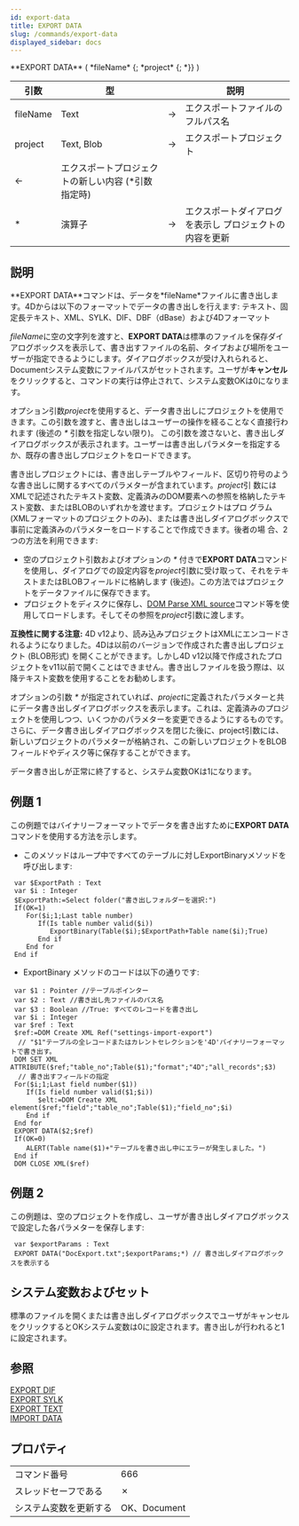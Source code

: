 ```yaml
---
id: export-data
title: EXPORT DATA
slug: /commands/export-data
displayed_sidebar: docs
---
```


<!--REF #_command_.EXPORT DATA.Syntax-->**EXPORT DATA** ( *fileName* {; *project* {; *}} )<!-- END REF-->
<!--REF #_command_.EXPORT DATA.Params-->
| 引数 | 型 |  | 説明 |
| --- | --- | --- | --- |
| fileName | Text | &#8594;  | エクスポートファイルのフルパス名 |
| project | Text, Blob | &#8594;  | エクスポートプロジェクト |
| &#8592; | エクスポートプロジェクトの新しい内容 (*引数指定時) |
| * | 演算子 | &#8594;  | エクスポートダイアログを表示し プロジェクトの内容を更新 |

<!-- END REF-->

## 説明 

<!--REF #_command_.EXPORT DATA.Summary-->**EXPORT DATA**コマンドは、データを*fileName*ファイルに書き出します。<!-- END REF-->4Dからは以下のフォーマットでデータの書き出しを行えます: テキスト、固定長テキスト、XML、SYLK、DIF、DBF（dBase）および4Dフォーマット

*fileName*に空の文字列を渡すと、**EXPORT DATA**は標準のファイルを保存ダイアログボックスを表示して、書き出すファイルの名前、タイプおよび場所をユーザーが指定できるようにします。ダイアログボックスが受け入れられると、Documentシステム変数にファイルパスがセットされます。ユーザが**キャンセル**をクリックすると、コマンドの実行は停止されて、システム変数OKは0になります。

オプション引数*project*を使用すると、データ書き出しにプロジェクトを使用できます。この引数を渡すと、書き出しはユーザーの操作を経ることなく直接行われます (後述の *\** 引数を指定しない限り)。 この引数を渡さないと、書き出しダイアログボックスが表示されます。ユーザーは書き出しパラメターを指定するか、既存の書き出しプロジェクトをロードできます。

書き出しプロジェクトには、書き出しテーブルやフィールド、区切り符号のような書き出しに関するすべてのパラメターが含まれています。*project*引 数にはXMLで記述されたテキスト変数、定義済みのDOM要素への参照を格納したテキスト変数、またはBLOBのいずれかを渡せます。プロジェクトはプロ グラム (XMLフォーマットのプロジェクトのみ)、または書き出しダイアログボックスで事前に定義済みのパラメターをロードすることで作成できます。後者の場 合、2つの方法を利用できます:

* 空のプロジェクト引数およびオプションの *\** 付きで**EXPORT DATA**コマンドを使用し、ダイアログでの設定内容を*project*引数に受け取って、それをテキストまたはBLOBフィールドに格納します (後述)。この方法ではプロジェクトをデータファイルに保存できます。
* プロジェクトをディスクに保存し、[DOM Parse XML source](dom-parse-xml-source.md)コマンド等を使用してロードします。そしてその参照を*project*引数に渡します。

**互換性に関する注意:** 4D v12より、読み込みプロジェクトはXMLにエンコードされるようになりました。4Dは以前のバージョンで作成された書き出しプロジェクト (BLOB形式) を開くことができます。しかし4D v12以降で作成されたプロジェクトをv11以前で開くことはできません。書き出しファイルを扱う際は、以降テキスト変数を使用することをお勧めします。

オプションの引数 *\** が指定されていれば、*project*に定義されたパラメターと共にデータ書き出しダイアログボックスを表示します。これは、定義済みのプロジェクトを使用しつつ、いくつかのパラメターを変更できるようにするものです。さらに、データ書き出しダイアログボックスを閉じた後に、project引数には、新しいプロジェクトのパラメターが格納され、この新しいプロジェクトをBLOBフィールドやディスク等に保存することができます。

データ書き出しが正常に終了すると、システム変数OKは1になります。

## 例題 1 

この例題ではバイナリーフォーマットでデータを書き出すために**EXPORT DATA**コマンドを使用する方法を示します。

* このメソッドはループ中ですべてのテーブルに対しExportBinaryメソッドを呼び出します:

```4d
 var $ExportPath : Text
 var $i : Integer
 $ExportPath:=Select folder("書き出しフォルダーを選択:")
 If(OK=1)
    For($i;1;Last table number)
       If(Is table number valid($i))
          ExportBinary(Table($i);$ExportPath+Table name($i);True)
       End if
    End for
 End if
```

* ExportBinary メソッドのコードは以下の通りです:

```4d
 var $1 : Pointer //テーブルポインター
 var $2 : Text //書き出し先ファイルのパス名
 var $3 : Boolean //True: すべてのレコードを書き出し
 var $i : Integer
 var $ref : Text
 $ref:=DOM Create XML Ref("settings-import-export")
  // "$1"テーブルの全レコードまたはカレントセレクションを'4D'バイナリーフォーマットで書き出す。
 DOM SET XML ATTRIBUTE($ref;"table_no";Table($1);"format";"4D";"all_records";$3)
  // 書き出すフィールドの指定
 For($i;1;Last field number($1))
    If(Is field number valid($1;$i))
       $elt:=DOM Create XML element($ref;"field";"table_no";Table($1);"field_no";$i)
    End if
 End for
 EXPORT DATA($2;$ref)
 If(OK=0)
    ALERT(Table name($1)+"テーブルを書き出し中にエラーが発生しました。")
 End if
 DOM CLOSE XML($ref)
```

## 例題 2 

この例題は、空のプロジェクトを作成し、ユーザが書き出しダイアログボックスで設定した各パラメターを保存します: 

```4d
 var $exportParams : Text
 EXPORT DATA("DocExport.txt";$exportParams;*) // 書き出しダイアログボックスを表示する
```

## システム変数およびセット 

標準のファイルを開くまたは書き出しダイアログボックスでユーザがキャンセルをクリックするとOKシステム変数は0に設定されます。書き出しが行われると1に設定されます。

## 参照 

[EXPORT DIF](export-dif.md)  
[EXPORT SYLK](export-sylk.md)  
[EXPORT TEXT](export-text.md)  
[IMPORT DATA](import-data.md)  

## プロパティ

|  |  |
| --- | --- |
| コマンド番号 | 666 |
| スレッドセーフである | &cross; |
| システム変数を更新する | OK、Document |


